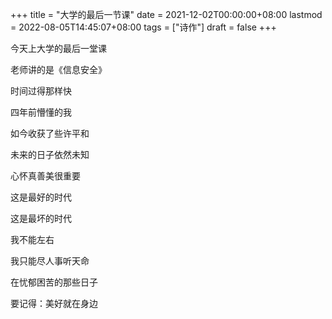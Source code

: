 +++
title = "大学的最后一节课"
date = 2021-12-02T00:00:00+08:00
lastmod = 2022-08-05T14:45:07+08:00
tags = ["诗作"]
draft = false
+++

今天上大学的最后一堂课

老师讲的是《信息安全》

时间过得那样快

四年前懵懂的我

如今收获了些许平和

未来的日子依然未知

心怀真善美很重要

这是最好的时代

这是最坏的时代

我不能左右

我只能尽人事听天命

在忧郁困苦的那些日子

要记得：美好就在身边